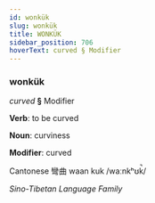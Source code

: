 ```yaml
---
id: wonkük
slug: wonkük
title: WONKÜK
sidebar_position: 706
hoverText: curved § Modifier
---
```


### wonkük

*curved* **§** Modifier

**Verb**: to be curved

**Noun**: curviness

**Modifier**: curved

Cantonese 彎曲 waan kuk /waːnkʰʊk̚/

*Sino-Tibetan Language Family*